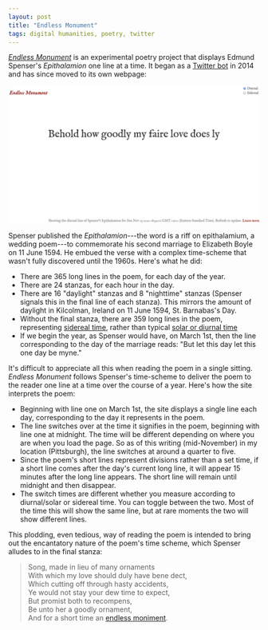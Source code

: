```yaml
---
layout: post
title: "Endless Monument"
tags: digital humanities, poetry, twitter
---
```


[*Endless Monument*](https://jrladd.com/endlessmonument/) is an experimental poetry project that displays Edmund Spenser's *Epithalamion* one line at a time. It began as a [Twitter bot](https://twitter.com/endlessmonument) in 2014 and has since moved to its own webpage:

[![](images/endlessmonument.png)](https://jrladd.com/endlessmonument/)

Spenser published the *Epithalamion*---the word is a riff on epithalamium, a wedding poem---to commemorate his second marriage to Elizabeth Boyle on 11 June 1594. He embued the verse with a complex time-scheme that wasn't fully discovered until the 1960s. Here's what he did:

- There are 365 long lines in the poem, for each day of the year.
- There are 24 stanzas, for each hour in the day.
- There are 16 "daylight" stanzas and 8 "nighttime" stanzas (Spenser signals this in the final line of each stanza). This mirrors the amount of daylight in Kilcolman, Ireland on 11 June 1594, St. Barnabas's Day.
- Without the final stanza, there are 359 long lines in the poem, representing [sidereal time](https://en.wikipedia.org/wiki/Sidereal_time), rather than typical [solar or diurnal time](https://en.wikipedia.org/wiki/Solar_time)
- If we begin the year, as Spenser would have, on March 1st, then the line corresponding to the day of the marriage reads: "But let this day let this one day be myne."

It's difficult to appreciate all this when reading the poem in a single sitting. *Endless Monument* follows Spenser's time-scheme to deliver the poem to the reader one line at a time over the course of a year. Here's how the site interprets the poem:

- Beginning with line one on March 1st, the site displays a single line each day, corresponding to the day it represents in the poem.
- The line switches over at the time it signifies in the poem, beginning with line one at midnight. The time will be different depending on where you are when you load the page. So as of this writing (mid-November) in my location (Pittsburgh), the line switches at around a quarter to five.
- Since the poem's short lines represent divisions rather than a set time, if a short line comes after the day's current long line, it will appear 15 minutes after the long line appears. The short line will remain until midnight and then disappear.
- The switch times are different whether you measure according to diurnal/solar or sidereal time. You can toggle between the two. Most of the time this will show the same line, but at rare moments the two will show different lines.

This plodding, even tedious, way of reading the poem is intended to bring out the encantatory nature of the poem's time scheme, which Spenser alludes to in the final stanza:

>Song, made in lieu of many ornaments  
>With which my love should duly have bene dect,  
>Which cutting off through hasty accidents,  
>Ye would not stay your dew time to expect,  
>But promist both to recompens,  
>Be unto her a goodly ornament,  
>And for a short time an [endless moniment](https://jrladd.com/endlessmonument/).  
